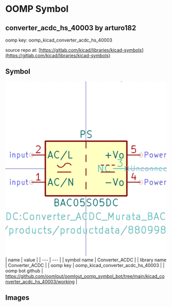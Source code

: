 # OOMP Symbol  
## converter_acdc_hs_40003  by arturo182  
  
oomp key: oomp_kicad_converter_acdc_hs_40003  
  
source repo at: [https://gitlab.com/kicad/libraries/kicad-symbols](https://gitlab.com/kicad/libraries/kicad-symbols)  
## Symbol  
  
[![working.png](working_600.png)](working.png)  
| name | value | 
| --- | --- | 
| symbol name | Converter_ACDC | 
| library name | Converter_ACDC | 
| oomp key | oomp_kicad_converter_acdc_hs_40003 | 
| oomp bot github | https://github.com/oomlout/oomlout_oomp_symbol_bot/tree/main/kicad_converter_acdc_hs_40003/working | 
## Images  
